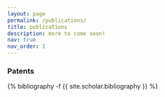 ```yaml
---
layout: page
permalink: /publications/
title: publications
description: more to come soon!
nav: true
nav_order: 1
---
```

<!-- _pages/publications.md -->
<h3>Patents</h3>
<div class="publications">

{% bibliography -f {{ site.scholar.bibliography }} %}

</div>
